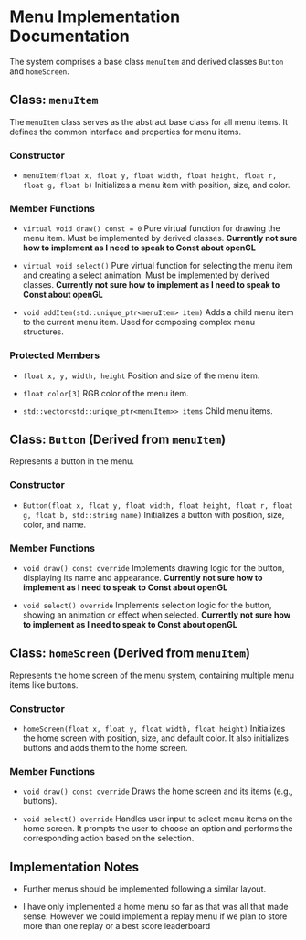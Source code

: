 # Menu Implementation Documentation

The system comprises a base class `menuItem` and derived classes `Button` and `homeScreen`.

## Class: `menuItem`

The `menuItem` class serves as the abstract base class for all menu items. It defines the common interface and properties for menu items.

### Constructor

- `menuItem(float x, float y, float width, float height, float r, float g, float b)`
  Initializes a menu item with position, size, and color.

### Member Functions

- `virtual void draw() const = 0`
  Pure virtual function for drawing the menu item. Must be implemented by derived classes. **Currently not sure how to implement as I need to speak to Const about openGL**

- `virtual void select()`
  Pure virtual function for selecting the menu item and creating a select animation. Must be implemented by derived classes. **Currently not sure how to implement as I need to speak to Const about openGL**

- `void addItem(std::unique_ptr<menuItem> item)`
  Adds a child menu item to the current menu item. Used for composing complex menu structures.

### Protected Members

- `float x, y, width, height`
  Position and size of the menu item.

- `float color[3]`
  RGB color of the menu item.

- `std::vector<std::unique_ptr<menuItem>> items`
  Child menu items.

## Class: `Button` (Derived from `menuItem`)

Represents a button in the menu.

### Constructor

- `Button(float x, float y, float width, float height, float r, float g, float b, std::string name)`
  Initializes a button with position, size, color, and name.

### Member Functions

- `void draw() const override`
  Implements drawing logic for the button, displaying its name and appearance. **Currently not sure how to implement as I need to speak to Const about openGL**

- `void select() override`
  Implements selection logic for the button, showing an animation or effect when selected. **Currently not sure how to implement as I need to speak to Const about openGL**

## Class: `homeScreen` (Derived from `menuItem`)

Represents the home screen of the menu system, containing multiple menu items like buttons.

### Constructor

- `homeScreen(float x, float y, float width, float height)`
  Initializes the home screen with position, size, and default color. It also initializes buttons and adds them to the home screen.

### Member Functions

- `void draw() const override`
  Draws the home screen and its items (e.g., buttons).

- `void select() override`
  Handles user input to select menu items on the home screen. It prompts the user to choose an option and performs the corresponding action based on the selection.

## Implementation Notes

- Further menus should be implemented following a similar layout. 

- I have only implemented a home menu so far as that was all that made sense. However we could implement a replay menu if we plan to store more than one replay or a best score leaderboard
